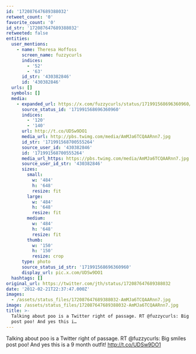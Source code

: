 ```yaml
---
id: '172087647689388032'
retweet_count: '0'
favorite_count: '0'
id_str: '172087647689388032'
retweeted: false
entities:
  user_mentions:
    - name: Theresa Hoffoss
      screen_name: fuzzycurls
      indices:
        - '52'
        - '63'
      id_str: '430382846'
      id: '430382846'
  urls: []
  symbols: []
  media:
    - expanded_url: https://x.com/fuzzycurls/status/171991568696360960/photo/1
      source_status_id: '171991568696360960'
      indices:
        - '120'
        - '140'
      url: http://t.co/UDSw9DO1
      media_url: http://pbs.twimg.com/media/AmMJa6TCQAARnn7.jpg
      id_str: '171991568700555264'
      source_user_id: '430382846'
      id: '171991568700555264'
      media_url_https: https://pbs.twimg.com/media/AmMJa6TCQAARnn7.jpg
      source_user_id_str: '430382846'
      sizes:
        small:
          w: '484'
          h: '648'
          resize: fit
        large:
          w: '484'
          h: '648'
          resize: fit
        medium:
          w: '484'
          h: '648'
          resize: fit
        thumb:
          w: '150'
          h: '150'
          resize: crop
      type: photo
      source_status_id_str: '171991568696360960'
      display_url: pic.x.com/UDSw9DO1
  hashtags: []
original_url: https://twitter.com/jth/status/172087647689388032
date: '2012-02-21T22:37:47.000Z'
images:
  - /assets/status_files/172087647689388032-AmMJa6TCQAARnn7.jpg
image: /assets/status_files/172087647689388032-AmMJa6TCQAARnn7.jpg
title: >-
  Talking about poo is a Twitter right of passage. RT @fuzzycurls: Big smiles
  post poo! And yes this i…
---
```


Talking about poo is a Twitter right of passage. RT @fuzzycurls: Big smiles post poo! And yes this is a 9 month outfit! http://t.co/UDSw9DO1